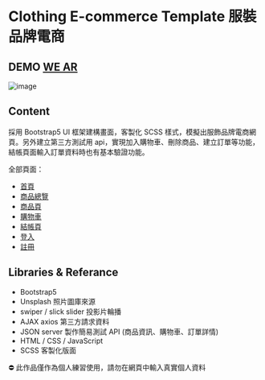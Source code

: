 # Clothing E-commerce Template 服裝品牌電商

## DEMO [WE AR](https://clothing-ec-template.netlify.app/)

![image](https://github.com/pepe1113/clothing-template/blob/main/clothing-peek.gif?raw=true)

## Content

採用 Bootstrap5 UI 框架建構畫面，客製化 SCSS 樣式，模擬出服飾品牌電商網頁。另外建立第三方測試用 api，實現加入購物車、刪除商品、建立訂單等功能，結帳頁面輸入訂單資料時也有基本驗證功能。

全部頁面：

- [首頁](https://clothing-ec-template.netlify.app)
- [商品總覽](https://clothing-ec-template.netlify.app/collections.html)
- [商品頁](https://clothing-ec-template.netlify.app/products.html)
- [購物車](https://clothing-ec-template.netlify.app/shoppingcart.html)
- [結帳頁](https://clothing-ec-template.netlify.app/checkout.html)
- [登入](https://clothing-ec-template.netlify.app/login.html)
- [註冊](https://clothing-ec-template.netlify.app/signup.html)

## Libraries & Referance

- Bootstrap5
- Unsplash 照片圖庫來源
- swiper / slick slider 投影片輪播
- AJAX axios 第三方請求資料
- JSON server 製作簡易測試 API (商品資訊、購物車、訂單詳情)
- HTML / CSS / JavaScript
- SCSS 客製化版面

⛔ 此作品僅作為個人練習使用，請勿在網頁中輸入真實個人資料

